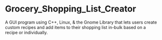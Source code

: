 # Grocery_Shopping_List_Creator
A GUI program using C++, Linux, &amp; the Gnome Library that lets users create custom recipes and add items to their shopping list in-bulk based on a recipe or individually.
